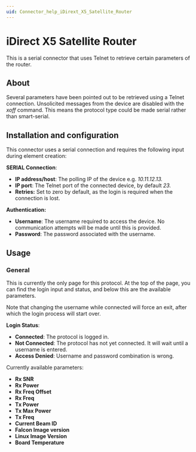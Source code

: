 ```yaml
---
uid: Connector_help_iDirext_X5_Satellite_Router
---
```


# iDirect X5 Satellite Router

This is a serial connector that uses Telnet to retrieve certain parameters of the router.

## About

Several parameters have been pointed out to be retrieved using a Telnet connection. Unsolicited messages from the device are disabled with the *xoff* command. This means the protocol type could be made serial rather than smart-serial.

## Installation and configuration

This connector uses a serial connection and requires the following input during element creation:

**SERIAL Connection**:

- **IP address/host**: The polling IP of the device e.g. *10.11.12.13.*
- **IP port**: The Telnet port of the connected device, by default *23.*
- **Retries:** Set to zero by default, as the login is required when the connection is lost.

**Authentication:**

- **Username**: The username required to access the device. No communication attempts will be made until this is provided.
- **Password**: The password associated with the username.

## Usage

### General

This is currently the only page for this protocol. At the top of the page, you can find the login input and status, and below this are the available parameters.

Note that changing the username while connected will force an exit, after which the login process will start over.

**Login Status**:

- **Connected**: The protocol is logged in.
- **Not Connected**: The protocol has not yet connected. It will wait until a username is entered.
- **Access Denied**: Username and password combination is wrong.

Currently available parameters:

- **Rx SNR**
- **Rx Power**
- **Rx Freq Offset**
- **Rx Freq**
- **Tx Power**
- **Tx Max Power**
- **Tx Freq**
- **Current Beam ID**
- **Falcon Image version**
- **Linux Image Version**
- **Board Temperature**
